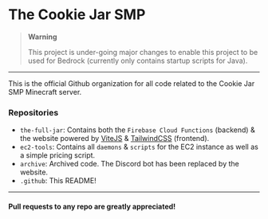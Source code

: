 # The Cookie Jar SMP

> **Warning**
>
> This project is under-going major changes to enable this project to be used for Bedrock (currently only contains startup scripts for Java).

---

This is the official Github organization for all code related to the Cookie Jar SMP Minecraft server.

### Repositories
- `the-full-jar`: Contains both the `Firebase Cloud Functions` (backend) & the website powered by [ViteJS](https://vitejs.dev/) & [TailwindCSS](https://tailwindcss.com/) (frontend). 
- `ec2-tools`: Contains all `daemons` & `scripts` for the EC2 instance as well as a simple pricing script.
- `archive`: Archived code. The Discord bot has been replaced by the website.
- `.github`: This README!

---

#### Pull requests to any repo are greatly appreciated!
